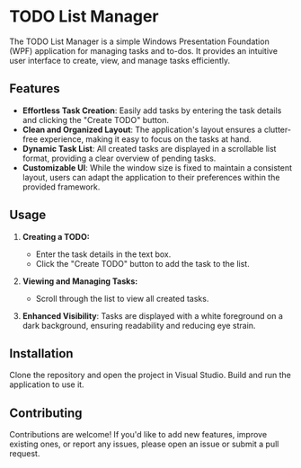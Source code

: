 # TODO List Manager

The TODO List Manager is a simple Windows Presentation Foundation (WPF) application for managing tasks and to-dos. It provides an intuitive user interface to create, view, and manage tasks efficiently.

## Features

- **Effortless Task Creation**: Easily add tasks by entering the task details and clicking the "Create TODO" button.
- **Clean and Organized Layout**: The application's layout ensures a clutter-free experience, making it easy to focus on the tasks at hand.
- **Dynamic Task List**: All created tasks are displayed in a scrollable list format, providing a clear overview of pending tasks.
- **Customizable UI**: While the window size is fixed to maintain a consistent layout, users can adapt the application to their preferences within the provided framework.

## Usage

1. **Creating a TODO:**
   - Enter the task details in the text box.
   - Click the "Create TODO" button to add the task to the list.

2. **Viewing and Managing Tasks:**
   - Scroll through the list to view all created tasks.

3. **Enhanced Visibility**: Tasks are displayed with a white foreground on a dark background, ensuring readability and reducing eye strain.

## Installation

Clone the repository and open the project in Visual Studio. Build and run the application to use it.

## Contributing

Contributions are welcome! If you'd like to add new features, improve existing ones, or report any issues, please open an issue or submit a pull request.
